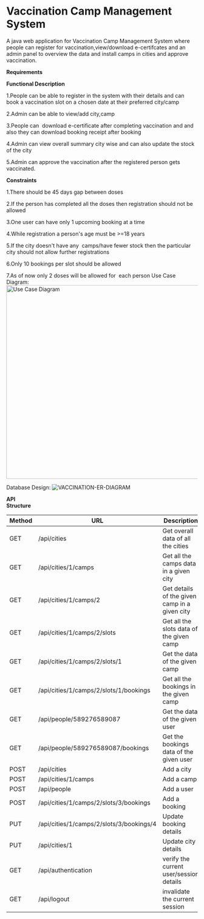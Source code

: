 # Vaccination Camp Management System

A java web application for Vaccination Camp Management System where people can register for vaccination,view/download e-certifcates and an admin panel to overview the data and install camps in cities and approve vaccination.

****Requirements****

**Functional Description**

1.People can be able to register in the system with their details and can book a vaccination slot on a chosen date at their preferred city/camp

2.Admin can be able to view/add city,camp

3.People can  download e-certificate after completing vaccination and and also they can download booking receipt after booking

4.Admin can view overall summary city wise and can also update the stock of the city

5.Admin can approve the vaccination after the registered person gets vaccinated.

**Constraints**

1.There should be 45 days gap between doses

2.If the person has completed all the doses then registration should not be allowed

3.One user can have only 1 upcoming booking at a time

4.While registration a person's age must be >=18 years

5.If the city doesn't have any  camps/have fewer stock then the particular city should not allow further registrations

6.Only 10 bookings per slot should be allowed

7.As of now only 2 doses will be allowed for  each person
Use Case Diagram:
<img width="510" alt="Use Case Diagram" src="https://user-images.githubusercontent.com/46838309/198826765-8b9b1ff5-e0b6-4fa3-b01f-bb9bd5ae7c31.png">

Database Design:
![VACCINATION-ER-DIAGRAM](https://user-images.githubusercontent.com/46838309/198826726-ca76ef76-0123-4ab4-abf1-ee706377bb07.png)

****API****  
**Structure**

| Method | URL | Description |
| --- | --- | --- |
| GET | /api/cities | Get overall data of all the cities |
| GET | /api/cities/1/camps | Get all the camps data in a given city |
| GET | /api/cities/1/camps/2 | Get details of the given camp in a given city |
| GET | /api/cities/1/camps/2/slots | Get all the slots data of the given camp |
| GET | /api/cities/1/camps/2/slots/1 | Get the data of the given camp |
| GET | /api/cities/1/camps/2/slots/1/bookings | Get all the bookings in the given camp |
| GET | /api/people/589276589087 | Get the data of the given user |
| GET | /api/people/589276589087/bookings | Get the bookings data of the given user |
| POST | /api/cities | Add a city |
| POST | /api/cities/1/camps | Add a camp |
| POST | /api/people | Add a user |
| POST | /api/cities/1/camps/2/slots/3/bookings | Add a booking |
| PUT | /api/cities/1/camps/2/slots/3/bookings/4 | Update booking details |
| PUT | /api/cities/1 | Update city details |
| GET | /api/authentication | verify the current user/session details |
| GET | /api/logout | invalidate the current session |
